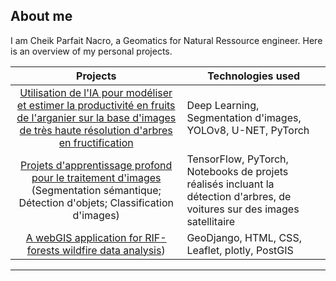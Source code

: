 ## About me
I am Cheik Parfait Nacro, a Geomatics for Natural Ressource engineer. Here is an overview of my personal projects.

| Projects | Technologies used |
|:-------:|-------|
| [Utilisation de l'IA pour modéliser et estimer la productivité en fruits de l'arganier sur la base d'images de très haute résolution d'arbres en fructification](https://github.com/Cheik-Parfait2000/ArganYieldEstimation.git)| Deep Learning, Segmentation d'images, YOLOv8, U-NET, PyTorch |
|[Projets d'apprentissage profond pour le traitement d'images](https://github.com/Cheik-Parfait2000/DeepLearningForImageProcessing.git) (Segmentation sémantique; Détection d'objets; Classification d'images) | TensorFlow, PyTorch, Notebooks de projets réalisés incluant la détection d'arbres, de voitures sur des images satellitaire |
|[A webGIS application for RIF-forests wildfire data analysis](https://github.com/Cheik-Parfait2000/ProjetApplicationSIGWEB.git))|GeoDjango, HTML, CSS, Leaflet, plotly, PostGIS|



---

<!-- TO DO: add more details about me later -->
